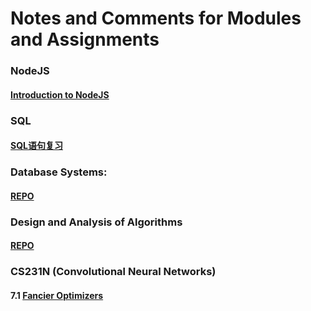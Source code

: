# Notes and Comments for Modules and Assignments

### NodeJS
#### [Introduction to NodeJS](https://github.com/dabaitudiu/cs_notes/tree/master/NodeJS) 

### SQL
#### [SQL语句复习](https://github.com/dabaitudiu/cs_notes/tree/master/DBMS/SQL.md) 

### Database Systems: 
#### [REPO](https://github.com/dabaitudiu/cs_notes/tree/master/Algorithms) 

### Design and Analysis of Algorithms
#### [REPO](https://github.com/dabaitudiu/cs_notes/tree/master/DBMS) 

### CS231N (Convolutional Neural Networks)
#### 7.1 [Fancier Optimizers](https://github.com/dabaitudiu/cs_notes/tree/master/CS231N) 




